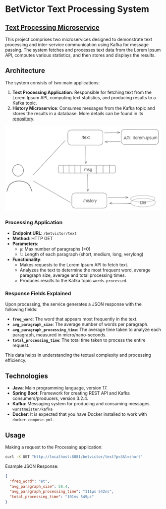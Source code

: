 # BetVictor Text Processing System

<h2><u>Text Processing Microservice</u></h2>
This project comprises two microservices designed to demonstrate text processing and inter-service communication using
Kafka for message passing. The system fetches and processes text data from the Lorem Ipsum API, computes various
statistics, and then stores and displays the results.

## Architecture

The system consists of two main applications:

1. **Text Processing Application**: Responsible for fetching text from the Lorem Ipsum API, computing text statistics,
   and
   producing results to a Kafka topic.
2. **History Microservice**: Consumes messages from the Kafka topic and stores the results in a database. More details
   can be found in its [repository](https://github.com/Artem3/betvictor-history-microservicevice).

![schema](architectural-schema.png)

### Processing Application

- **Endpoint URL**: `/betvictor/text`
- **Method**: HTTP GET
- **Parameters**:
    - `p`: Max number of paragraphs (>0)
    - `l`: Length of each paragraph (short, medium, long, verylong)
- **Functionality**:
    - Makes requests to the Lorem Ipsum API to fetch text.
    - Analyzes the text to determine the most frequent word, average paragraph size, average and total processing times.
    - Produces results to the Kafka topic `words.processed`.

### Response Fields Explained

Upon processing, the service generates a JSON response with the following fields:

- **`freq_word`**: The word that appears most frequently in the text.
- **`avg_paragraph_size`**: The average number of words per paragraph.
- **`avg_paragraph_processing_time`**: The average time taken to analyze each paragraph, measured in micro/nano-seconds.
- **`total_processing_time`**: The total time taken to process the entire request.

This data helps in understanding the textual complexity and processing efficiency.

## Technologies

- **Java**: Main programming language, version 17.
- **Spring Boot**: Framework for creating REST API and Kafka consumers/producers, version 3.2.4.
- **Kafka**: Messaging system for producing and consuming messages. `wurstmeister/kafka`
- **Docker**: It is expected that you have Docker installed to work with `docker-compose.yml`.

## Usage

Making a request to the Processing application:

```bash
curl -X GET "http://localhost:8081/betvictor/text?p=3&l=short"
```

Example JSON Response:

```json
{
  "freq_word": "et",
  "avg_paragraph_size": 58.4,
  "avg_paragraph_processing_time": "111μs 542ns",
  "total_processing_time": "101ms 549μs"
}
```

